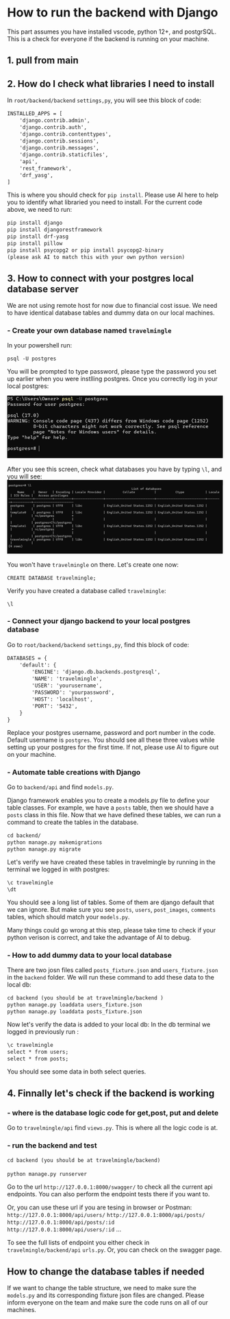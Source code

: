 # How to run the backend with Django

This part assumes you have installed vscode, python 12+, and postgrSQL. This is a check for everyone if the backend is running on your machine.

## 1. pull from main

## 2. How do I check what libraries I need to install

In `root/backend/backend` `settings,py`, you will see this block of code:

```
INSTALLED_APPS = [
    'django.contrib.admin',
    'django.contrib.auth',
    'django.contrib.contenttypes',
    'django.contrib.sessions',
    'django.contrib.messages',
    'django.contrib.staticfiles',
    'api',
    'rest_framework',
    'drf_yasg',
]
```

This is where you should check for `pip install`. Please use AI here to help you to identify what libraried you need to install. For the current code above, we need to run:

```
pip install django
pip install djangorestframework
pip install drf-yasg
pip install pillow
pip install psycopg2 or pip install psycopg2-binary
(please ask AI to match this with your own python version)
```

## 3. How to connect with your postgres local database server

We are not using remote host for now due to financial cost issue.
We need to have identical database tables and dummy data on our local machines.

### - Create your own database named `travelmingle`

In your powershell run:

```
psql -U postgres
```

You will be prompted to type password, please type the password you set up earlier when you were instlling postgres. Once you correctly log in your local postgres:

![postgres log in](image-6.png)

After you see this screen, check what databases you have by typing `\l`, and you will see:
![databases](image-7.png)

You won't have `travelmingle` on there. Let's create one now:

```
CREATE DATABASE travelmingle;
```

Verify you have created a database called `travelmingle`:

```
\l
```

### - Connect your django backend to your local postgres database

Go to `root/backend/backend` `settings,py`, find this block of code:

```
DATABASES = {
    'default': {
        'ENGINE': 'django.db.backends.postgresql',
        'NAME': 'travelmingle',
        'USER': 'yourusername',
        'PASSWORD': 'yourpassword',
        'HOST': 'localhost',
        'PORT': '5432',
    }
}
```

Replace your postgres username, password and port number in the code. Default username is `postgres`. You should see all these three values while setting up your postgres for the first time. If not, please use AI to figure out on your machine.

### - Automate table creations with Django

Go to `backend/api` and find `models.py`.

Django framework enables you to create a models.py file to define your table classes. For example, we have a `posts` table, then we should have a `posts` class in this file. Now that we have defined these tables, we can run a command to create the tables in the database.

```
cd backend/
python manage.py makemigrations
python manage.py migrate

```

Let's verify we have created these tables in travelmingle by running in the terminal we logged in with postgres:

```
\c travelmingle
\dt
```

You should see a long list of tables. Some of them are django default that we can ignore. But make sure you see `posts`, `users`, `post_images`, `comments` tables, which should match your `models.py`.

Many things could go wrong at this step, please take time to check if your python verison is correct, and take the advantage of AI to debug.

### - How to add dummy data to your local database

There are two josn files called `posts_fixture.json` and `users_fixture.json` in the `backend` folder. We will run these command to add these data to the local db:

```
cd backend (you should be at travelmingle/backend )
python manage.py loaddata users_fixture.json
python manage.py loaddata posts_fixture.json

```

Now let's verify the data is added to your local db:
In the db terminal we logged in previously run :

```
\c travelmingle
select * from users;
select * from posts;
```

You should see some data in both select queries.

## 4. Finnally let's check if the backend is working

### - where is the database logic code for get,post, put and delete

Go to `travelmingle/api` find `views.py`. This is where all the logic code is at.

### - run the backend and test

```
cd backend (you should be at travelmingle/backend)

python manage.py runserver

```

Go to the url `http://127.0.0.1:8000/swagger/` to check all the current api endpoints. You can also perform the endpoint tests there if you want to.

Or, you can use these url if you are tesing in browser or Postman:
`http://127.0.0.1:8000/api/users/`
`http://127.0.0.1:8000/api/posts/`
`http://127.0.0.1:8000/api/posts/:id`
`http://127.0.0.1:8000/api/users/:id`
...

To see the full lists of endpoint you either check in `travelmingle/backend/api` `urls.py`.
Or, you can check on the swagger page.

## How to change the database tables if needed

If we want to change the table structure, we need to make sure the `models.py` and its corresponding fixture json files are changed. Please inform everyone on the team and make sure the code runs on all of our machines.
